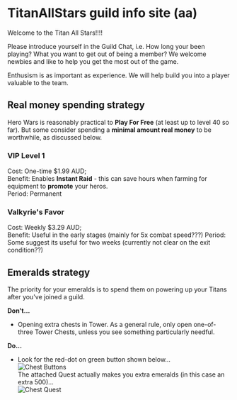 # TitanAllStars guild info site (aa)
Welcome to the Titan All Stars!!!!

Please introduce yourself in the Guild Chat, i.e. How long your been playing?  What you want to get out of being a member? 
We welcome newbies and like to help you get the most out of the game.  

Enthusism is as important as experience. We will help build you into a player valuable to the team.

## Real money spending strategy
Hero Wars is reasonably practical to **Play For Free** (at least up to level 40 so far).
But some consider spending a **minimal amount real money** to be worthwhile, as discussed below.

### VIP Level 1
Cost: One-time $1.99 AUD; <br>
Benefit: Enables **Instant Raid** - this can save hours when farming for equipment to **promote** your heros.  
Period: Permanent

### Valkyrie's Favor
Cost: Weekly $3.29 AUD; <br>
Benefit: Useful in the early stages (mainly for 5x combat speed???) 
Period: Some suggest its useful for two weeks (currently not clear on the exit condition??)

## Emeralds strategy
The priority for your emeralds is to spend them on powering up your Titans after you've joined a guild.

**Don't...**
* Opening extra chests in Tower.  As a general rule, only open one-of-three Tower Chests, unless you see something particularly needful.  

**Do...**
* Look for the red-dot on green button shown below...  
![Chest Buttons](https://herowars.zendesk.com/hc/article_attachments/360039180114/mceclip0.png)      
The attached Quest actually makes you extra emeralds (in this case an extra 500)...      
![Chest Quest](https://herowars.zendesk.com/hc/article_attachments/360039180134/mceclip1.png)
